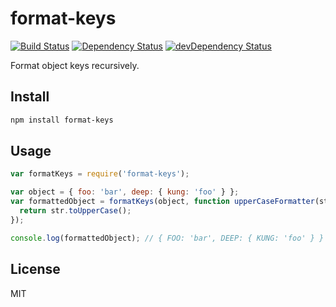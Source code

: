 # format-keys
[![Build Status](https://travis-ci.org/neoziro/format-keys.svg?branch=master)](https://travis-ci.org/neoziro/format-keys)
[![Dependency Status](https://david-dm.org/neoziro/format-keys.svg?theme=shields.io)](https://david-dm.org/neoziro/format-keys)
[![devDependency Status](https://david-dm.org/neoziro/format-keys/dev-status.svg?theme=shields.io)](https://david-dm.org/neoziro/format-keys#info=devDependencies)

Format object keys recursively.

## Install

```sh
npm install format-keys
```

## Usage

```js
var formatKeys = require('format-keys');

var object = { foo: 'bar', deep: { kung: 'foo' } };
var formattedObject = formatKeys(object, function upperCaseFormatter(str) {
  return str.toUpperCase();
});

console.log(formattedObject); // { FOO: 'bar', DEEP: { KUNG: 'foo' } }
```

## License

MIT